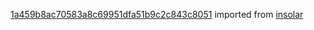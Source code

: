 [1a459b8ac70583a8c69951dfa51b9c2c843c8051](https://github.com/insolar/insolar/commit/1a459b8ac70583a8c69951dfa51b9c2c843c8051) imported from [insolar](https://github.com/insolar/insolar)
